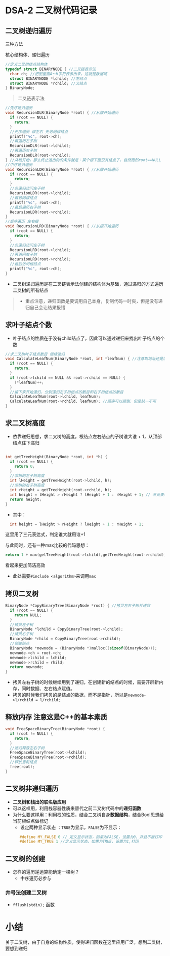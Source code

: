 # DSA-2 二叉树代码记录

## 二叉树递归遍历

三种方法

核心结构体、递归遍历

```c++
//定义二叉树结点结构体
typedef struct BINARYNODE { //二叉链表示法
  char ch; //把图里面A～H字符表示出来，这就是数据域
  struct BINARYNODE *lchild; //左结点
  struct BINARYNODE *rchild; //又结点
} BinaryNode;
```

> 二叉链表示法

```c++
//先序递归遍历
void RecursionDLR(BinaryNode *root) { //从根开始遍历
  if (root == NULL) {
    return;
  }
  //先序遍历 根左右 先访问根结点
  printf("%c", root->ch);
  //再遍历左子树
  RecursionDLR(root->lchild);
  //再遍历右子树
  RecursionDLR(root->rchild);
} //从根开始，那么终止退出的的条件就是：某个根下面没有结点了，自然而然root==NULL
//中序递归遍历
void RecursionLDR(BinaryNode *root) { //从根开始遍历
  if (root == NULL) {
    return;
  }
  //先递归访问左子树
  RecursionLDR(root->lchild);
  //再访问根结点
  printf("%c", root->ch);
  //最后遍历右子树
  RecursionLDR(root->rchild);
}
//后序遍历 左右根
void RecursionLRD(BinaryNode *root) { //从根开始遍历
  if (root == NULL) {
    return;
  }
  //先递归访问左子树
  RecursionLRD(root->lchild);
  //再访问右子树
  RecursionLRD(root->rchild);
  //最后访问根结点
  printf("%c", root->ch);
}
```

- 二叉树递归遍历是在二叉链表示法创建的结构体为基础，通过递归的方式遍历二叉树的所有结点
> - 重点注意，递归函数是要调用自己本身，复制代码一时爽，但是没有递归自己会让结果报错

## 求叶子结点个数

- 叶子结点的性质在于没有child结点了，因此可以通过递归来找出叶子结点的个数

```c++
//求二叉树叶子结点数目 继续递归
void CalculateLeafNum(BinaryNode *root, int *leafNum) { //注意取地址还是饮用*&
  if (root == NULL) {
    return;
  }
  if (root->lchild == NULL && root->rchild == NULL) {
    (*leafNum)++;
  }
  //接下来开始递归，分别递归左子树结点的数目和右子树结点的数目
  CalculateLeafNum(root->lchild, leafNum);
  CalculateLeafNum(root->rchild, leafNum); //顺序可以颠倒，但是缺一不可
}
```

## 求二叉树高度

- 依靠递归思想，求二叉树的高度，根结点左右结点的子树谁大谁 + 1，从顶部结点往下递归

```c++

int getTreeHeight(BinaryNode *root, int *h) {
  if (root == NULL) {
    return 0;
  }
  //求树的左子树高度
  int lHeight = getTreeHeight(root->lchild, h);
  //求树的右子树高度
  int rHeight = getTreeHeight(root->rchild, h);
  int height = lHeight > rHeight ? lHeight + 1 : rHeight + 1; // 三元表达式
  return height;
}
```

- 其中：
```c++
  int height = lHeight > rHeight ? lHeight + 1 : rHeight + 1; 
```
这里用了三元表达式，判定谁大就用谁+1

与此同时，还有一种max比较的代码思想：
```c++
return 1 + max(getTreeHeight(root->lchild),getTreeHeight(root->rchild));
```
看起来更加简洁高效
- 此处需要`#include <algorithm>`来调用`max`

## 拷贝二叉树

```c++
BinaryNode *CopyBinaryTree(BinaryNode *root) { //拷贝左右子树并递归
  if (root == NULL) {
    return NULL;
  }
  //拷贝左子树
  BinaryNode *lchild = CopyBinaryTree(root->lchild);
  //拷贝右子树
  BinaryNode *rhild = CopyBinaryTree(root->rchild);
  //创建结点
  BinaryNode *newnode = (BinaryNode *)malloc((sizeof(BinaryNode)));
  newnode->ch = root->ch;
  newnode->lchild = lchild;
  newnode->rchild = rhild;
  return newnode;
}
```

- 拷贝左右子树的时候继续用到了递归，在创建新的结点的时候，需要开辟新内存，同时数据、左右结点赋值。
- 拷贝的时候我们拷贝的是结点的数据，而不是指针，所以是`newnode->l/rchild = l/rchild;`

## 释放内存 注意这是C++的基本素质
```c++
void FreeSpaceBinaryTree(BinaryNode *root) {
  if (root != NULL) {
    return;
  }
  //递归释放左右子树
  FreeSpaceBinaryTree(root->lchild);
  FreeSpaceBinaryTree(root->rchild);
  //释放当前结点
  free(root);
}
```

## 二叉树非递归遍历

- **二叉树和栈出的联名版应用**
- 可以这样用，利用栈容器性质来替代之前二叉树代码中的**递归函数**
- 为什么要这样用：利用栈的性质，结合二叉树自身**数据结构**，结合Bool思想给当前根结点做标记
  - 设定两种显示状态 ：`TRUE`为显示，`FALSE`为不显示：
   ```cpp
      #define MY_FALSE 0 // 定义显示状态，如果为FALSE，设置为0，并且不被打印
      #define MY_TRUE 1 //定义显示状态，如果为TRUE，设置为1,打印
  ```



















## 二叉树的创建

- 怎样的遍历逆运算能确定一棵树？
  - 中序遍历必参与







### 井号法创建二叉树



- `fflush(stdin);` 函数





# 小结 

关于二叉树，由于自身的结构性质，使得递归函数在这里应用广泛，想到二叉树，要想到递归
